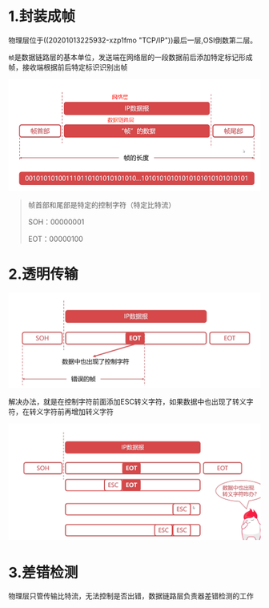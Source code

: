 # 1.封装成帧

物理层位于((20201013225932-xzp1fmo "TCP/IP"))最后一层,OSI倒数第二层。

`帧`是数据链路层的基本单位，发送端在网络层的一段数据前后添加特定标记形成帧，接收端根据前后特定标识识别出帧

![image.png](assets/20201014211745-xtmlrb9-image.png)

> 帧首部和尾部是特定的控制字符（特定比特流）
>
> SOH：00000001
>
> EOT：00000100

# 2.透明传输

![image.png](assets/20201014212146-xpusdg3-image.png)

解决办法，就是在控制字符前面添加ESC转义字符，如果数据中也出现了转义字符，在转义字符前再增加转义字符

![image.png](assets/20201014212316-8uti77w-image.png)

# 3.差错检测

物理层只管传输比特流，无法控制是否出错，数据链路层负责器差错检测的工作
